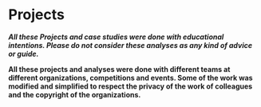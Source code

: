# Projects
***All these Projects and case studies were done with educational intentions. Please do not consider these analyses as any kind of advice or guide.***

**All these projects and analyses were done with different teams at different organizations, competitions and events. Some of the work was modified and simplified to respect the privacy of the work of colleagues and the copyright of the organizations.**
